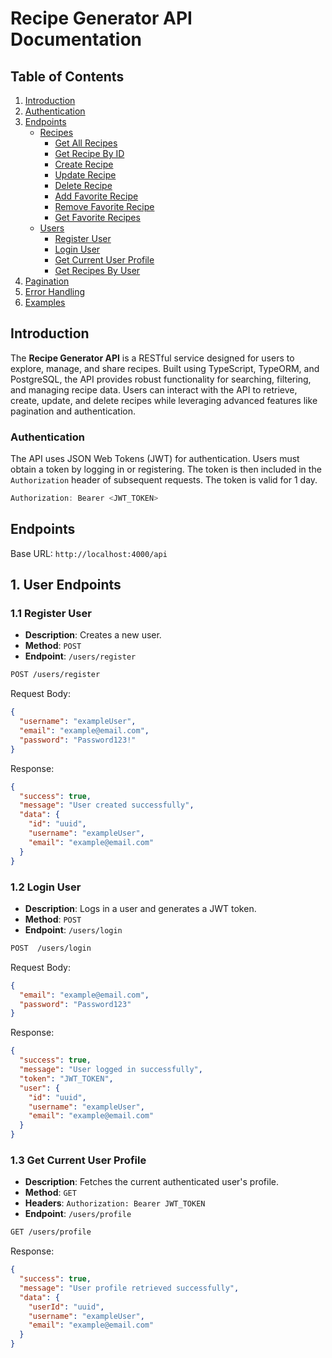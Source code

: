 # Recipe Generator API Documentation

## Table of Contents

1. [Introduction](#introduction)
2. [Authentication](#authentication)
3. [Endpoints](#endpoints)
   - [Recipes](#recipes)
     - [Get All Recipes](#get-all-recipes)
     - [Get Recipe By ID](#get-recipe-by-id)
     - [Create Recipe](#create-recipe)
     - [Update Recipe](#update-recipe)
     - [Delete Recipe](#delete-recipe)
     - [Add Favorite Recipe](#add-favorite-recipe)
     - [Remove Favorite Recipe](#remove-favorite-recipe)
     - [Get Favorite Recipes](#get-favorite-recipes)
   - [Users](#users)
     - [Register User](#register-user)
     - [Login User](#login-user)
     - [Get Current User Profile](#get-current-user-profile)
     - [Get Recipes By User](#get-recipes-by-user)
4. [Pagination](#pagination)
5. [Error Handling](#error-handling)
6. [Examples](#examples)

## Introduction

The **Recipe Generator API** is a RESTful service designed for users to explore, manage, and share recipes. Built using TypeScript, TypeORM, and PostgreSQL, the API provides robust functionality for searching, filtering, and managing recipe data. Users can interact with the API to retrieve, create, update, and delete recipes while leveraging advanced features like pagination and authentication.

### Authentication

The API uses JSON Web Tokens (JWT) for authentication. Users must obtain a token by logging in or registering. The token is then included in the `Authorization` header of subsequent requests. The token is valid for 1 day.

```c
Authorization: Bearer <JWT_TOKEN>
```

## Endpoints

Base URL: `http://localhost:4000/api`

## 1. User Endpoints

### 1.1 **Register User**

- **Description**: Creates a new user.
- **Method**: `POST`
- **Endpoint**: `/users/register`

```bash
POST /users/register
```

Request Body:

```json
{
  "username": "exampleUser",
  "email": "example@email.com",
  "password": "Password123!"
}
```

Response:

```json
{
  "success": true,
  "message": "User created successfully",
  "data": {
    "id": "uuid",
    "username": "exampleUser",
    "email": "example@email.com"
  }
}
```

### 1.2 **Login User**

- **Description**: Logs in a user and generates a JWT token.
- **Method**: `POST`
- **Endpoint**: `/users/login`

```bash
POST  /users/login
```

Request Body:

```json
{
  "email": "example@email.com",
  "password": "Password123"
}
```

Response:

```json
{
  "success": true,
  "message": "User logged in successfully",
  "token": "JWT_TOKEN",
  "user": {
    "id": "uuid",
    "username": "exampleUser",
    "email": "example@email.com"
  }
}
```

### 1.3 Get Current User Profile

- **Description**: Fetches the current authenticated user's profile.
- **Method**: `GET`
- **Headers**: `Authorization: Bearer JWT_TOKEN`
- **Endpoint**: `/users/profile`

```bash
GET /users/profile
```

Response:

```json
{
  "success": true,
  "message": "User profile retrieved successfully",
  "data": {
    "userId": "uuid",
    "username": "exampleUser",
    "email": "example@email.com"
  }
}
```

<!--
## 2. Recipe Endpoints

### 2.1 Get All Recipes

```c
{
  "success": true,
  "message": "All recipes fetched",
  "data": [
    {
      "id": 1,
      "title": "Vegetarian Pasta",
      "description": "A delicious vegetarian pasta recipe.",
      "isVegetarian": true,
      "servings": 4,
      "time": 30,
      "image": "https://example.com/image1.jpg",
      "category": "dinner",
      "ingredients": [
        { "id": 1, "name": "Pasta", "quantity": "200g" },
        { "id": 2, "name": "Tomato Sauce", "quantity": "100ml" }
      ],
      "instructions": [
        { "id": 1, "step": "Boil the pasta." },
        { "id": 2, "step": "Mix with tomato sauce." }
      ],
      "author": {
        "userId": 10,
        "username": "ChefJohn"
      },
      "createdAt": "2025-01-01T10:00:00.000Z",
      "updatedAt": "2025-01-01T12:00:00.000Z"
    }
  ],
  "pagination": {
    "total": 30,
    "currentPage": 2,
    "totalPages": 6,
    "pageSize": 5
  }
}
``` -->
